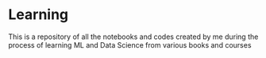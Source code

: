 # Learning
This is a repository of all the notebooks and codes created by me during the process of learning ML and Data Science from various books and courses

